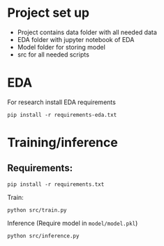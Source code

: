 # Project set up

* Project contains data folder with all needed data
* EDA folder with jupyter notebook of EDA
* Model folder for storing model
* src for all needed scripts


# EDA

For research install EDA requirements

```
pip install -r requirements-eda.txt
```

# Training/inference

## Requirements:
```
pip install -r requirements.txt
```
Train:
```
python src/train.py
```
Inference (Require model in `model/model.pkl`)
```
python src/inference.py
```

